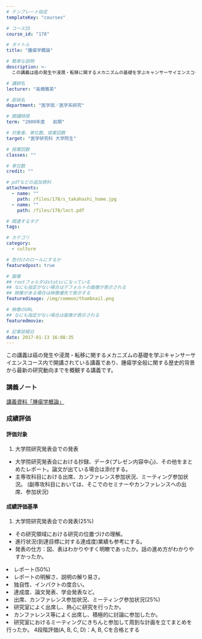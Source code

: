 ```yaml
---
# テンプレート指定
templateKey: "courses"

# コースID
course_id: "178"

# タイトル
title: "腫瘍学概論"

# 簡単な説明
description: >-
  この講義は癌の発生や浸潤・転移に関するメカニズムの基礎を学ぶキャンサーサイエンスコース内で開講されている講義であり、腫瘍学全般に関する歴史的背景から最新の研究動向までを概観する講義です。...

# 講師名
lecturer: "高橋雅英"

# 部局名
department: "医学部／医学系研究"

# 開講時限
term: "2009年度	前期"

# 対象者、単位数、授業回数
target: "医学研究科 大学院生"

# 授業回数
classes: ""

# 単位数
credit: ""

# pdfなどの追加資料
attachments: 
  - name: "" 
    path: /files/178/s_takahashi_home.jpg
  - name: "" 
    path: /files/178/lect.pdf

# 関連するタグ
tags:

# カテゴリ
category:
  - culture

# 色付けのロールにするか
featuredpost: true

# 画像
## rootフォルダはstaticになっている
## なにも指定がない場合はデフォルトの画像が表示される
## 映像がある場合は映像優先で表示する
featuredimage: /img/common/thumbnail.png

# 映像のURL
## なにも指定がない場合は画像が表示される
featuredmovie: 

# 記事投稿日
date: 2017-01-13 16:08:35
---
```


この講義は癌の発生や浸潤・転移に関するメカニズムの基礎を学ぶキャンサーサイエンスコース内で開講されている講義であり、腫瘍学全般に関する歴史的背景から最新の研究動向までを概観する講義です。














### 講義ノート

[講義資料「腫瘍学概論」](/files/178/lect.pdf) 





### 成績評価

#### 評価対象

1. 大学院研究発表会での発表
* 大学院研究発表会における抄録、データ(プレゼン内容中心)、その他をまとめたレポート。論文が出ている場合は添付する。
* 主専攻科目における出席、カンファレンス参加状況、ミーティング参加状況。
(副専攻科目においては、そこでのセミナーやカンファレンスへの出席、参加状況) </ol>
#### 成績評価基準

1. 大学院研究発表会での発表(25%)
* その研究領域における研究の位置づけの理解。
* 進行状況(到達目標に対する達成度)業績も参考にする。
* 発表の仕方：図、表はわかりやすく明瞭であったか。話の進め方がわかりやすかったか。 </ul>
* レポート(50%)
* レポートの明解さ、説明の解り易さ。
* 独自性、インパクトの度合い。
* 達成度、論文発表、学会発表など。 </ul>
* 出席、カンファレンス参加状況、ミーティング参加状況(25%)
* 研究室によく出席し、熱心に研究を行ったか。
* カンファレンス等によく出席し、積極的に討論に参加したか。
* 研究室におけるミーティングにきちんと参加して周到な計画を立てまとめを行ったか。 </ul> </ol>
4段階評価(A, B, C, D)：A, B, Cを合格とする


